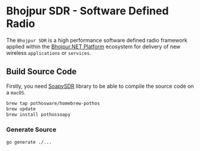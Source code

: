 # Bhojpur SDR - Software Defined Radio

The `Bhojpur SDR` is a high performance software defined radio framework applied within the
[Bhojpur.NET Platform](https://github.com/bhojpur/platform/) ecosystem for delivery of new
wireless `applications` or `services`.

## Build Source Code

Firstly, you need [SoapySDR](https://github.com/pothosware/homebrew-pothos/wiki) library to
be able to compile the source code on a `macOS`.

```bash
brew tap pothosware/homebrew-pothos
brew update
brew install pothossoapy
```

### Generate Source

```bash
go generate ./...
```
